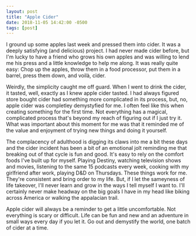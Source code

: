 ```yaml
---
layout: post
title: "Apple Cider"
date: 2018-11-05 14:42:00 -0500
tags: [post]
---
```


I ground up some apples last week and pressed them into cider. It was a deeply satisfying (and delicious) project. I had never made cider before, but I'm lucky to have a friend who grows his own apples and was willing to lend me his press and a little knowledge to help me along. It was really quite easy: Chop up the apples, throw them in a food processor, put them in a barrel, press them down, and voilà, cider.

Weirdly, the simplicity caught me off guard. When I went to drink the cider, it tasted, well, exactly as I knew apple cider tasted. I had always figured store bought cider had something more complicated in its process, but, no, apple cider was completley demystyfied for me. I often feel like this when creating something for the first time. Not everything has a magical, complicated process that's beyond my reach of figuring out if I just try it. What was important about this moment for me was that it reminded me of the value and enjoyment of trying new things and doing it yourself.

The complacency of adulthood is digging its claws into me a bit these days and the cider incident has been a bit of an emotional jolt reminding me that breaking out of that cycle is fun and good. It's easy to rely on the comfort foods I've built up for myself. Playing Destiny, watching television shows and movies, listening to the same 15 podcasts every week, cooking with my girlfriend after work, playing D&D on Thursdays. These things work for me. They're consistent and bring order to my life. But, if I let the sameyness of life takeover, I'll never learn and grow in the ways I tell myself I want to. I'll certainly never make headway on the big goals I have in my head like biking across America or walking the appalacian trail. 

Apple cider will always be a reminder to get a little uncomfortable. Not everything is scary or difficult. Life can be fun and new and an adventure in small ways every day if you let it. Go out and demystify the world, one batch of cider at a time.
